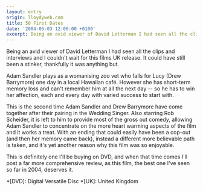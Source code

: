 ```yaml
---
layout: entry
origin: lloydyweb.com
title: 50 First Dates
date: '2004-05-03 12:00:00 +0100'
excerpt: Being an avid viewer of David Letterman I had seen all the clips and interviews and I couldn't wait for this films UK release. It could have still been a stinker, thankfully it was anything but.
---
```

Being an avid viewer of David Letterman I had seen all the clips and interviews and I couldn't wait for this films UK release. It could have still been a stinker, thankfully it was anything but.

Adam Sandler plays as a womanising zoo vet who falls for Lucy (Drew Barrymore) one day in a local Hawaiian café. However she has short-term memory loss and can't remember him at all the next day -- so he has to win her affection, each and every day with varied success to start with.

This is the second time Adam Sandler and Drew Barrymore have come together after their pairing in the Wedding Singer. Also starring Rob Scheider, it is left to him to provide most of the gross out comedy, allowing Adam Sandler to concentrate on the more heart warming aspects of the film and it works a treat. With an ending that could easily have been a cop-out (and then her memory came back), instead a different more believable path is taken, and it's yet another reason why this film was so enjoyable.

This is definitely one I'll be buying on DVD, and when that time comes I'll post a far more comprehensive review, as this film, the best one I've seen so far in 2004, deserves it.

*[DVD]: Digital Versatile Disc
*[UK]: United Kingdom